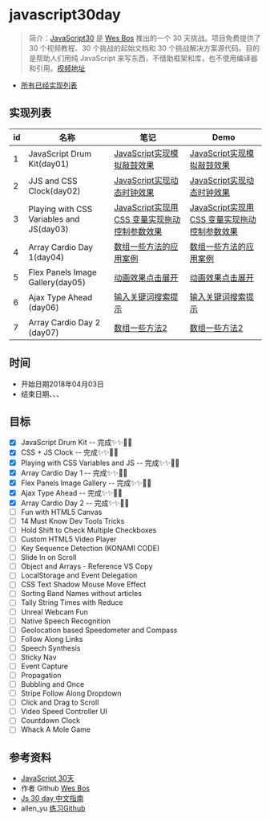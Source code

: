 # javascript30day
> 简介：[JavaScript30](https://javascript30.com) 是 [Wes Bos](https://github.com/wesbos) 推出的一个 30 天挑战。项目免费提供了 30 个视频教程、30 个挑战的起始文档和 30 个挑战解决方案源代码。目的是帮助人们用纯 JavaScript 来写东西，不借助框架和库，也不使用编译器和引用。[视频地址](https://www.bilibili.com/video/av8481988/)
- [所有已经实现列表](https://592php.github.io/javascript30day)

## 实现列表
id | 名称 | 笔记 | Demo
--- | --- | --- | ---
1 | JavaScript Drum Kit(day01) | [JavaScript实现模拟敲鼓效果](https://github.com/592php/javascript30day/tree/master/day_01/) |  [JavaScript实现模拟敲鼓效果](https://592php.github.io/javascript30day/day_01/)
2 | JJS and CSS Clock(day02) | [JavaScript实现动态时钟效果](https://github.com/592php/javascript30day/tree/master/day_02/) |  [JavaScript实现动态时钟效果](https://592php.github.io/javascript30day/day_02/)
3 | Playing with CSS Variables and JS(day03) | [JavaScript实现用CSS 变量实现拖动控制参数效果](https://github.com/592php/javascript30day/tree/master/day_03/) |  [JavaScript实现用CSS 变量实现拖动控制参数效果](https://592php.github.io/javascript30day/day_03/)
4 | Array Cardio Day 1(day04) | [数组一些方法的应用案例](https://github.com/592php/javascript30day/tree/master/day_04/) |  [数组一些方法的应用案例](https://592php.github.io/javascript30day/day_04/)
5 | Flex Panels Image Gallery(day05) | [动画效果点击展开](https://github.com/592php/javascript30day/tree/master/day_05/) |  [动画效果点击展开](https://592php.github.io/javascript30day/day_05/)
6 | Ajax Type Ahead (day06) | [输入关键词搜索提示](https://github.com/592php/javascript30day/tree/master/day_06/) |  [输入关键词搜索提示](https://592php.github.io/javascript30day/day_06/)
7 | Array Cardio Day 2 (day07) | [数组一些方法2](https://github.com/592php/javascript30day/tree/master/day_07/) |  [数组一些方法2](https://592php.github.io/javascript30day/day_07/)
## 时间
- 开始日期2018年04月03日
- 结束日期、、、
## 目标
- [x] JavaScript Drum Kit  -- 完成✨✨🎉🎉
- [x] CSS + JS Clock -- 完成✨✨🎉🎉
- [x] Playing with CSS Variables and JS -- 完成✨✨🎉🎉
- [x] Array Cardio Day 1 -- 完成✨✨🎉🎉
- [x] Flex Panels Image Gallery -- 完成✨✨🎉🎉
- [x] Ajax Type Ahead -- 完成✨✨🎉🎉
- [x] Array Cardio Day 2 -- 完成✨✨🎉🎉
- [ ] Fun with HTML5 Canvas
- [ ] 14 Must Know Dev Tools Tricks
- [ ] Hold Shift to Check Multiple Checkboxes
- [ ] Custom HTML5 Video Player
- [ ] Key Sequence Detection (KONAMI CODE)
- [ ] Slide In on Scroll
- [ ] Object and Arrays - Reference VS Copy
- [ ] LocalStorage and Event Delegation
- [ ] CSS Text Shadow Mouse Move Effect
- [ ] Sorting Band Names without articles
- [ ] Tally String Times with Reduce
- [ ] Unreal Webcam Fun
- [ ] Native Speech Recognition
- [ ] Geolocation based Speedometer and Compass
- [ ] Follow Along Links
- [ ] Speech Synthesis
- [ ] Sticky Nav
- [ ] Event Capture
- [ ] Propagation
- [ ] Bubbling and Once
- [ ] Stripe Follow Along Dropdown
- [ ] Click and Drag to Scroll
- [ ] Video Speed Controller UI
- [ ] Countdown Clock
- [ ] Whack A Mole Game

## 参考资料
* [JavaScript 30天](https://javascript30.com/)
* 作者 Github [Wes Bos](https://github.com/wesbos)
* [Js 30 day 中文指南](https://github.com/soyaine/JavaScript30)
* allen_yu [练习Github](https://github.com/shunnien/JavaScript30day)